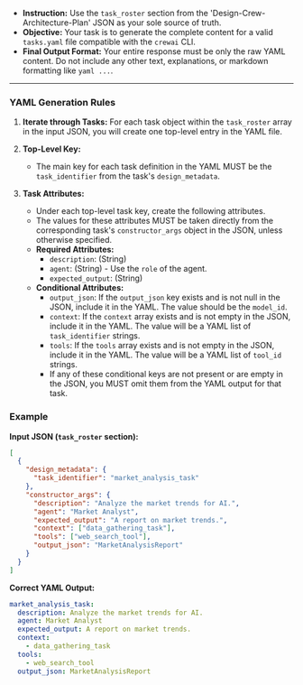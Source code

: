* **Instruction:** Use the `task_roster` section from the 'Design-Crew-Architecture-Plan' JSON as your sole source of truth.
* **Objective:** Your task is to generate the complete content for a valid `tasks.yaml` file compatible with the `crewai` CLI.
* **Final Output Format:** Your entire response must be only the raw YAML content. Do not include any other text, explanations, or markdown formatting like `yaml ...`.

---

### **YAML Generation Rules**

1.  **Iterate through Tasks:** For each task object within the `task_roster` array in the input JSON, you will create one top-level entry in the YAML file.

2.  **Top-Level Key:**
    *   The main key for each task definition in the YAML MUST be the `task_identifier` from the task's `design_metadata`.

3.  **Task Attributes:**
    *   Under each top-level task key, create the following attributes.
    *   The values for these attributes MUST be taken directly from the corresponding task's `constructor_args` object in the JSON, unless otherwise specified.
    *   **Required Attributes:**
        *   `description`: (String)
        *   `agent`: (String) - Use the `role` of the agent.
        *   `expected_output`: (String)
    *   **Conditional Attributes:**
        *   `output_json`: If the `output_json` key exists and is not null in the JSON, include it in the YAML. The value should be the `model_id`.
        *   `context`: If the `context` array exists and is not empty in the JSON, include it in the YAML. The value will be a YAML list of `task_identifier` strings.
        *   `tools`: If the `tools` array exists and is not empty in the JSON, include it in the YAML. The value will be a YAML list of `tool_id` strings.
        *   If any of these conditional keys are not present or are empty in the JSON, you MUST omit them from the YAML output for that task.

### **Example**

**Input JSON (`task_roster` section):**
```json
[
  {
    "design_metadata": {
      "task_identifier": "market_analysis_task"
    },
    "constructor_args": {
      "description": "Analyze the market trends for AI.",
      "agent": "Market Analyst",
      "expected_output": "A report on market trends.",
      "context": ["data_gathering_task"],
      "tools": ["web_search_tool"],
      "output_json": "MarketAnalysisReport"
    }
  }
]
```

**Correct YAML Output:**
```yaml
market_analysis_task:
  description: Analyze the market trends for AI.
  agent: Market Analyst
  expected_output: A report on market trends.
  context:
    - data_gathering_task
  tools:
    - web_search_tool
  output_json: MarketAnalysisReport
```